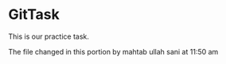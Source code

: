# GitTask
This is our practice task.

The file changed in this portion by mahtab ullah sani at 11:50 am
